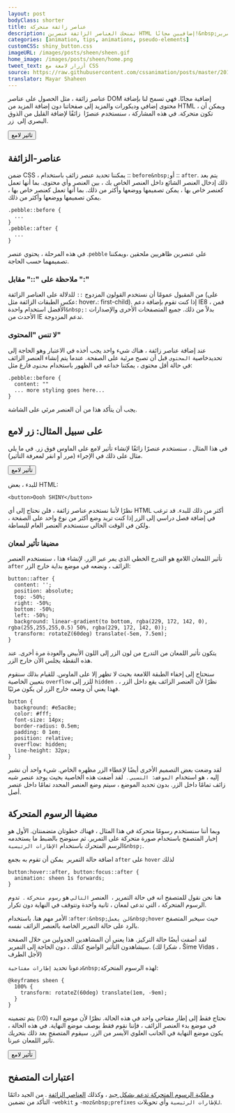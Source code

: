 ```yaml
---
layout: post
bodyClass: shorter
title: عناصر زائفة متحركة
description: تمنحك العناصر الزائفة عنصرين HTML إضافيين مجانًا!&nbsp;في ما يلي كيفية تنشيطها عند التمرير.&nbsp;استخدمها بحكمة.
categories: [animation, tips, animations, pseudo-elements]
customCSS: shiny_button.css
imageURL: /images/posts/sheen/sheen.gif
home_image: /images/posts/sheen/home.png
tweet_text: أزرار لامعة مع CSS
source: https://raw.githubusercontent.com/cssanimation/posts/master/2015-02-03-pseudo-elements.md
translator: Mayar Shaheen
---
```


عناصر زائفة ، مثل الحصول على عناصر DOM إضافية مجانًا. فهي تسمح لنا بإضافة محتوى إضافي وديكورات والمزيد إلى صفحاتنا دون إضافة المزيد من HTML ، ويمكن أن تكون متحركة. في هذه المشاركة ، سنستخدم عنصرًا&nbsp; زائفًا لإضافة القليل من الذوق البصري إلى&nbsp; زر.

<section class="shiny demo-container tap-to-activate"><button>تاثير لامع</button></section>

## عناصر-الزائفة

ضمن CSS ، يمكننا تحديد عنصر زائف باستخدام&nbsp;:: `before&nbsp;`أو&nbsp;:: `after`. يتم بعد ذلك إدخال العنصر الشائع داخل العنصر الخاص بك ، بين العنصر وأي محتوى. بما أنها تعمل كعنصر خاص بها ، يمكن تصميمها ووضعها وأكثر من ذلك. بما أنها تعمل كعنصر خاص بها ، يمكن تصميمها ووضعها وأكثر من ذلك.

    .pebble::before {
      ...
    }
    .pebble::after {
      ...
    }

في هذه المرحلة ،&nbsp;يحتوي&nbsp;عنصر&nbsp;.`pebble` على&nbsp;عنصرين&nbsp;ظاهريين ملحقين&nbsp;،ويمكننا تصميمهما&nbsp;حسب الحاجة.

### ملاحظة على &quot;::&quot; مقابل &quot;:&quot;

من المقبول عمومًا أن نستخدم القولون المزدوج&nbsp;`::`&nbsp;للدلالة على العناصر الزائفة (على عكس الطبقات الزائفة مثل: hover،: first-child). إذا كنت تقوم بإضافة دعم IE8 ، فمن الأفضل استخدام واحدة`&nbsp;:`&nbsp;بدلاً من ذلك. جميع المتصفحات الأخرى والإصدارات الأحدث من IE تدعم المزدوجة.

### لا تنس &quot;المحتوى&quot;

عند إضافة عناصر زائفة ، هناك شيء واحد يجب أخذه في الاعتبار وهو الحاجة إلى تحديدخاصية&nbsp;`المحتوى`&nbsp;قبل أن تصبح مرئية على الصفحة. عندما يتم إنشاء العنصر الزائف في حالة أقل محتوى ، يمكننا خداعه في الظهور باستخدام&nbsp;`محتوى`&nbsp;فارغ&nbsp;مثل:

    .pebble::before {
      content: ""
      ... more styling goes here...
    }

يجب أن يتأكد هذا من أن العنصر مرئي على الشاشة.

## على سبيل المثال: زر لامع

في هذا المثال ، سنستخدم عنصرًا زائفًا لإنشاء تأثير لامع على الماوس فوق زر. في ما يلي مثال على ذلك في الإجراء (مرر أو انقر لمعرفة التأثير).

<section class="shiny demo-container tap-to-activate"><button>تأثير لامع</button></section>

للبدء ، بعض HTML:

    <button>Oooh SHINY</button>

نظرًا لأننا نستخدم عناصر زائفة ، فلن نحتاج إلى أي HTML أكثر من ذلك للبدء. قد ترغب في إضافة فصل دراسي إلى الزر إذا كنت تريد وضع أكثر من نوع واحد على الصفحة ، ولكن في الوقت الحالي سنستخدم العنصر العام للبساطة.

### مضيفا تأثير لمعان

تأثير اللمعان اللامع هو التدرج الخطي الذي يمر عبر الزر. لإنشاء هذا ، سنستخدم العنصر `after` الزائف ، ونضعه في موضع بداية خارج الزر:

    button::after {
      content: '';
      position: absolute;
      top: -50%;
      right: -50%;
      bottom: -50%;
      left: -50%;
      background: linear-gradient(to bottom, rgba(229, 172, 142, 0), rgba(255,255,255,0.5) 50%, rgba(229, 172, 142, 0));
      transform: rotateZ(60deg) translate(-5em, 7.5em);
    }

يتكون تأثير اللمعان من التدرج من لون الزر إلى اللون الأبيض والعودة مرة أخرى. عند هذه النقطة يجلس الآن خارج الزر.

سنحتاج إلى إخفاء الطبقة اللامعة بحيث لا تظهر إلا على الماوس. للقيام بذلك سنقوم بتعيين&nbsp;الخاصية&nbsp;`overflow`&nbsp;للزر&nbsp;إلى&nbsp;`hidden`&nbsp;. نظرًا لأن العنصر الزائف يقع داخل الزر ، فهذا يعني أن وضعه خارج الزر لن يكون مرئيًا.

    button {
      background: #e5ac8e;
      color: #fff;
      font-size: 14px;
      border-radius: 0.5em;
      padding: 0 1em;
      position: relative;
      overflow: hidden;
      line-height: 32px;
    }

لقد وضعت بعض التصميم الأخرى أيضًا لإعطاء الزر مظهره الخاص. شيء واحد أن نشير إليه ، هو استخدام&nbsp;`الموقف: النسبي`&nbsp;.&nbsp; لقد أضفت هذه الخاصية بحيث يوجد عنصر شبه زائف تمامًا داخل الزر. بدون تحديد الموضع ، سيتم وضع العنصر المحدد تمامًا داخل عنصر أصل.

## مضيفا الرسوم المتحركة

وبما أننا سنستخدم رسومًا متحركة في هذا المثال ، فهناك خطوتان متضمنتان. الأول هو إخبار المتصفح باستخدام صورة متحركة على التمرير. ثم سنوضح بالضبط ما يستخدمه الرسم المتحرك باستخدام&nbsp;`الإطارات الرئيسية&nbsp;`.

اضافة حالة التمرير&nbsp; يمكن أن تقوم به بجمع&nbsp;`after` على `hover` لذلك&nbsp;

    button:hover::after, button:focus::after {
      animation: sheen 1s forwards;
    }

هنا نحن نقول للمتصفح انه في حالة التمرير ،&nbsp; العنصر `التالي` هو `رسوم متحركة`&nbsp;.&nbsp; تدوم الرسوم المتحركة ، التي تدعى لمعان ، ثانية واحدة وتتوقف في النهاية دون تكرار.

الأمر مهم هنا. باستخدام&nbsp;:`after:&nbsp;لن يعمل&nbsp;hover`&nbsp;حيث سيخبر المتصفح بالرد على حالة التمرير الخاصة بالعنصر الزائف نفسه.

لقد أضفت أيضًا حالة التركيز. هذا يعني أن المشاهدين الجدولين من خلال الصفحة سيشاهدون التأثير الواضح كذلك ، دون الحاجة إلى التمرير. (شكرا لك ،&nbsp;&Scaron;ime Vidas&nbsp;، لأجل الطرف)

دعونا تحديد&nbsp;`إطارات مفتاحية&nbsp;`لهذه الرسوم المتحركة:

    @keyframes sheen {
      100% {
        transform: rotateZ(60deg) translate(1em, -9em);
      }
    }

نحتاج فقط إلى إطار مفتاحي واحد في هذه الحالة. نظرًا لأن موضع البدء (0٪) يتم تضمينه في موضع بدء العنصر الزائف ، فإننا نقوم فقط بوصف موضع النهاية. في هذه الحالة ، يكون موضع النهاية في الجانب العلوي الأيسر من الزر. سيقوم المتصفح بعد ذلك بتحريك تأثير اللمعان عبرنا.

<section class="shiny demo-container tap-to-activate"><button>تأثير لامع</button></section>

## اعتبارات المتصفح

و[ ملكية الرسوم المتحركة تدعم بشكل جيد](http://caniuse.com/#feat=css-animation)&nbsp;، وكذلك&nbsp;[العناصر الزائفة](http://caniuse.com/#feat=css-gencontent)&nbsp;. من الجيد دائمًا التأكد من تضمين&nbsp;`-webkit`&nbsp;و&nbsp;`-moz&nbsp;prefixes`&nbsp;`للإطارات الرئيسية`&nbsp;وأي تحويلات.
